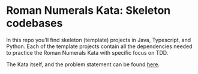 # Roman Numerals Kata: Skeleton codebases

In this repo you'll find skeleton (template) projects in Java, Typescript, and Python.
Each of the template projects contain all the dependencies needed to practice the Roman Numerals Kata with specific focus on TDD.

The Kata itself, and the problem statement can be found [here](https://kata-log.rocks/roman-numerals-kata).
